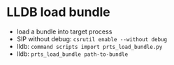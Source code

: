 # LLDB load bundle
* load a bundle into target process
* SIP without debug: `csrutil enable --without debug`
* lldb: `command scripts import prts_load_bundle.py`
* lldb: `prts_load_bundle path-to-bundle`


